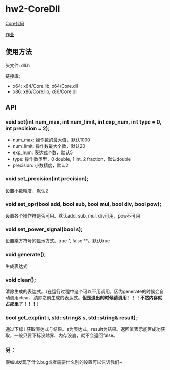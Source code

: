 # hw2-CoreDll

[Core代码](https://github.com/shirley-wu/hw2-Core)

[作业](http://www.cnblogs.com/silent-zlv/p/8684979.html)

## 使用方法

头文件: dll.h

链接库: 
* x64: x64/Core.lib, x64/Core.dll
* x86: x86/Core.lib, x86/Core.dll

## API

### void set(int num_max, int num_limit, int exp_num, int type = 0, int precision = 2);
* num_max: 操作数的最大值，默认1000
* num_limit: 操作数最大个数，默认20
* exp_num: 表达式个数，默认5
* type: 操作数类型，0 double, 1 int, 2 fraction，默认double
* precision: 小数精度，默认2

### void set_precision(int precision);
设置小数精度，默认2

### void set_opr(bool add, bool sub, bool mul, bool div, bool pow);
设置各个操作符是否可用。默认add, sub, mul, div可用，pow不可用

### void set_power_signal(bool s);
设置乘方符号的显示方式。true ^, false **。默认true

### void generate();
生成表达式

### void clear();
清除生成的表达式。（在运行过程中这个可以不用调用，因为generate的时候会自动调用clear，清除之前生成的表达式。__但是退出的时候请调用！！！不然内存就占那里了！！！__）

### bool get_exp(int i, std::string& s, std::string& result);
通过下标 i 获取表达式与结果。s为表达式，result为结果。返回值表示能否成功获取，一般只要下标没越界、内存没崩，就不会返回false。

### 另：
假如ui发现了什么bug或者需要什么别的设置可以告诉我们~
